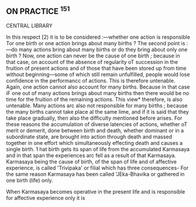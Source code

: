 ## **ON PRACTICE** <sup>151</sup>

CENTRAL LIBRARY

In this respect [2) it is to be considered :—whether one action is responsible Tor one birth or one action brings about many births ? The second point is :—do many actions bring about many births or do they bring about only one birth ? Now, one action can never be the cause of one birth *;* because in that case, on account of the absence of regularity oT succession in the fruition of present actions and of those that have been stored up from time without beginning—some of which still remain unfulfilled, people would lose confidence in the performancc of actions. This is therefore untenable. Again, one action cannot also account for many births. Because in that case iF one out of many actions brings about many births then there would be no time for the fruition of the remaining actions. This view\* therefore, is also untenable. Many actions arc also not responsible for many births ; because the many births cannot take place al the same lime, and if it is said that they take place gradually, then also the difficulty mentioned before arises. For these reasons the accumulation of diverse latencies of actions, whether oT merit or demerit, done between birth and death, whether dominant or in a subordinate state, are brought into action through death and massed together in one effort which simultaneously effecting death and causes a single birth. 1 hat birth gets its span of life from the accumulated Karmasaya and in that span the experiences arc fell as a result of that Karmasaya. Karmasaya being the cause of birth, of the span of life and of affective experience, is called 'Trivipaka' or filial which has three consequences- For the same reason Karmasaya has been called 'JEka-Bhavika or gathered in one birth (life) only.

When Karmasaya becomes operative in the present life and is responsible for affective experience only it is